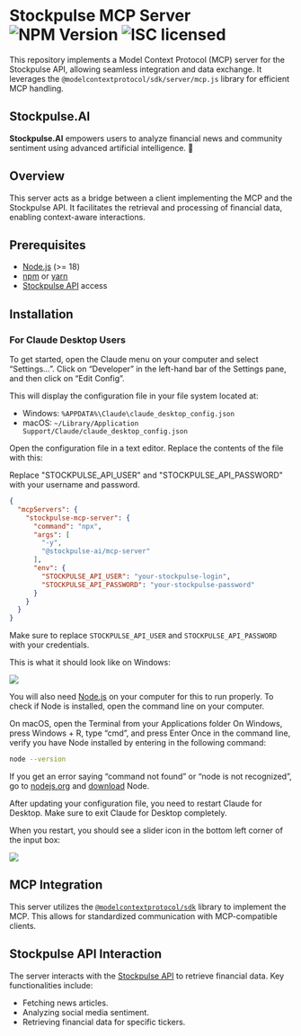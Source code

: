 # Stockpulse MCP Server ![NPM Version](https://img.shields.io/npm/v/%40stockpulse-ai%2Fmcp-server-typescript) ![ISC licensed](https://img.shields.io/npm/l/%40stockpulse-ai%2Fmcp-server-typescript)

This repository implements a Model Context Protocol (MCP) server for the Stockpulse API, allowing seamless integration and data exchange. It leverages the `@modelcontextprotocol/sdk/server/mcp.js` library for efficient MCP handling.

## Stockpulse.AI

**Stockpulse.AI** empowers users to analyze financial news and community sentiment using advanced artificial intelligence. 🚀

## Overview

This server acts as a bridge between a client implementing the MCP and the Stockpulse API. It facilitates the retrieval and processing of financial data, enabling context-aware interactions.

## Prerequisites

* [Node.js](https://nodejs.org/) (>= 18)
* [npm](https://www.npmjs.com/) or [yarn](https://yarnpkg.com/)
* [Stockpulse API](https://app.stockpulse.ai/pricing) access

## Installation

### For Claude Desktop Users

To get started, open the Claude menu on your computer and select “Settings…”.
Click on “Developer” in the left-hand bar of the Settings pane, and then click on “Edit Config”.

This will display the configuration file in your file system located at:

- Windows: `%APPDATA%\Claude\claude_desktop_config.json`
- macOS: `~/Library/Application Support/Claude/claude_desktop_config.json`

Open the configuration file in a text editor. Replace the contents of the file with this:

Replace "STOCKPULSE_API_USER" and "STOCKPULSE_API_PASSWORD" with your username and password.

```json
{
  "mcpServers": {
    "stockpulse-mcp-server": {
      "command": "npx",
      "args": [
        "-y",
        "@stockpulse-ai/mcp-server"
      ],
      "env": {
        "STOCKPULSE_API_USER": "your-stockpulse-login",
        "STOCKPULSE_API_PASSWORD": "your-stockpulse-password"
      }
    }
  }
}
```

Make sure to replace `STOCKPULSE_API_USER` and `STOCKPULSE_API_PASSWORD` with your credentials.

This is what it should look like on Windows:

<img src="https://raw.githubusercontent.com/stockpulse-ai/mcp-server-typescript/refs/tags/1.0.0/docs/claude-desktop-1.gif" />

You will also need [Node.js](https://nodejs.org/) on your computer for this to run properly.
To check if Node is installed, open the command line on your computer.

On macOS, open the Terminal from your Applications folder
On Windows, press Windows + R, type “cmd”, and press Enter
Once in the command line, verify you have Node installed by entering in the following command:

```bash
node --version
```
If you get an error saying “command not found” or “node is not recognized”, go to [nodejs.org](https://nodejs.org/) and 
[download](https://nodejs.org/en/download) Node.

After updating your configuration file, you need to restart Claude for Desktop.
Make sure to exit Claude for Desktop completely.

When you restart, you should see a slider icon in the bottom left corner of the input box:

<img src="https://raw.githubusercontent.com/stockpulse-ai/mcp-server-typescript/refs/tags/v1.0.0/docs/claude-desktop-2.gif" />

## MCP Integration

This server utilizes the [`@modelcontextprotocol/sdk`](https://www.npmjs.com/package/@modelcontextprotocol/sdk)
library to implement the MCP. This allows for standardized communication with MCP-compatible clients.

## Stockpulse API Interaction

The server interacts with the [Stockpulse API](https://app.stockpulse.ai/pricing) to retrieve financial data.
Key functionalities include:

* Fetching news articles.
* Analyzing social media sentiment.
* Retrieving financial data for specific tickers.
